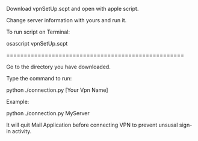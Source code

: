 Download vpnSetUp.scpt and open with apple script.

Change server information with yours and run it.

To run script on Terminal:

osascript vpnSetUp.scpt

===================================================

Go to the directory you have downloaded.

Type the command to run:

python ./connection.py [Your Vpn Name]

Example:

python ./connection.py MyServer

It will quit Mail Application before connecting VPN to prevent unsusal sign-in activity.
